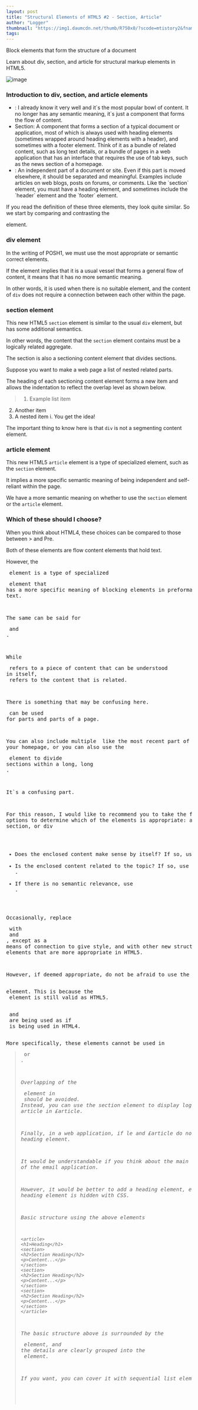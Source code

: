 ```yaml
---
layout: post
title: "Structural Elements of HTML5 #2 - Section, Article"
author: "Logger"
thumbnail: "https://img1.daumcdn.net/thumb/R750x0/?scode=mtistory2&fname=https%3A%2F%2Ft1.daumcdn.net%2Fcfile%2Ftistory%2F274A0543568B61BA01"
tags: 
---
```



Block elements that form the structure of a document

Learn about div, section, and article for structural markup elements in HTML5.

![image](https://t1.daumcdn.net/cfile/tistory/274A0543568B61BA01)

### Introduction to div, section, and article elements

- <div>: I already know it very well and it`s the most popular bowl of content. It no longer has any semantic meaning, it`s just a component that forms the flow of content.
- Section: A component that forms a section of a typical document or application, most of which is always used with heading elements (sometimes wrapped around heading elements with a header), and sometimes with a footer element. Think of it as a bundle of related content, such as long text details, or a bundle of pages in a web application that has an interface that requires the use of tab keys, such as the news section of a homepage.
- <article> : An independent part of a document or site. Even if this part is moved elsewhere, it should be separated and meaningful. Examples include articles on web blogs, posts on forums, or comments. Like the `section` element, you must have a heading element, and sometimes include the `header` element and the `footer` element.

If you read the definition of these three elements, they look quite similar. So we start by comparing and contrasting the <div> element.

### div element

In the writing of POSH1, we must use the most appropriate or semantic correct elements.

If the element implies that it is a usual vessel that forms a general flow of content, it means that it has no more semantic meaning.

In other words, it is used when there is no suitable element, and the content of `div` does not require a connection between each other within the page.

### section element

This new HTML5 `section` element is similar to the usual `div` element, but has some additional semantics.

In other words, the content that the `section` element contains must be a logically related aggregate.

The section is also a sectioning content element that divides sections.

Suppose you want to make a web page a list of nested related parts.

The heading of each sectioning content element forms a new item and allows the indentation to reflect the overlap level as shown below.

> 1. Example list item
2. Another item
1. A nested item
i. You get the idea!

The important thing to know here is that `div` is not a segmenting content element.

### article element

This new HTML5 `article` element is a type of specialized element, such as the `section` element.

It implies a more specific semantic meaning of being independent and self-reliant within the page.

We have a more semantic meaning on whether to use the `section` element or the `article` element.

### Which of these should I choose?

When you think about HTML4, these choices can be compared to those between > and Pre.

Both of these elements are flow content elements that hold text.

However, the <pre> element is a type of specialized <p> element that has a more specific meaning of blocking elements in preformatted text.

The same can be said for <section> and <article>.

While <article> refers to a piece of content that can be understood in itself, <section> refers to the content that is related.

There is something that may be confusing here. <section> can be used for parts and parts of a page.

You can also include multiple <articles> like the most recent part of your homepage, or you can also use the <section> element to divide sections within a long, long <article>.

It`s a confusing part.

For this reason, I would like to recommend you to take the following options to determine which of the elements is appropriate: article, section, or div

- Does the enclosed content make sense by itself? If so, use <article>
- Is the enclosed content related to the topic? If so, use <section>.
- If there is no semantic relevance, use <div>.

Occasionally, replace <div> with <section> and <article>, except as a means of connection to give style, and with other new structural elements that are more appropriate in HTML5.

However, if deemed appropriate, do not be afraid to use the <div> element. This is because the <div> element is still valid as HTML5.

<section> and <article> are being used as if <div> is being used in HTML4.

More specifically, these elements cannot be used in <blockquote> or <address>.

Overlapping of the <article> element in <article> should be avoided. Instead, you can use the section element to display logical parts of the article in £article.

Finally, in a web application, if le and £article do not contain a heading element.

It would be understandable if you think about the main list view page of the email application.

However, it would be better to add a heading element, even if the heading element is hidden with CSS.

Basic structure using the above elements

```undefined
<article>
<h1>Heading</h1>
<section>
<h2>Section Heading</h2>
<p>Content...</p>
</section>
<section>
<h2>Section Heading</h2>
<p>Content...</p>
</section>
<section>
<h2>Section Heading</h2>
<p>Content...</p>
</section>
</article>
```

The basic structure above is surrounded by the <article> element, and the details are clearly grouped into the <section> element.

If you want, you can cover it with sequential list elements.